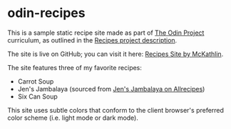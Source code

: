 # odin-recipes
This is a sample static recipe site made as part of
[The Odin Project](https://www.theodinproject.com/) curriculum,
as outlined in the [Recipes project description](https://www.theodinproject.com/lessons/foundations-recipes).

The site is live on GitHub; you can visit it here: [Recipes Site by McKathlin](https://mckathlin.github.io/odin-recipes/).

The site features three of my favorite recipes:
* Carrot Soup
* Jen's Jambalaya (sourced from [Jen's Jambalaya on Allrecipes](https://www.allrecipes.com/recipe/133604/jens-jambalaya/))
* Six Can Soup

This site uses subtle colors that conform to the client browser's preferred color scheme
(i.e. light mode or dark mode).
